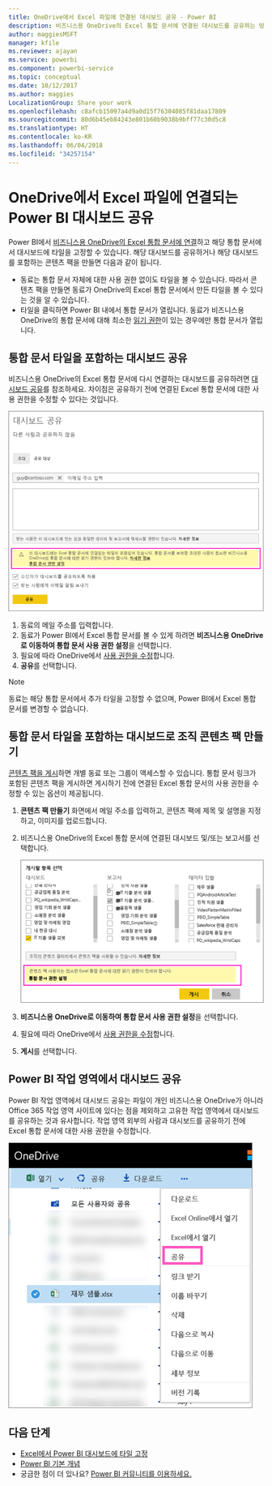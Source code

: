 ```yaml
---
title: OneDrive에서 Excel 파일에 연결된 대시보드 공유 - Power BI
description: 비즈니스용 OneDrive의 Excel 통합 문서에 연결된 대시보드를 공유하는 방법과 해당 통합 문서에 고정된 타일에 대해 알아보세요.
author: maggiesMSFT
manager: kfile
ms.reviewer: ajayan
ms.service: powerbi
ms.component: powerbi-service
ms.topic: conceptual
ms.date: 10/12/2017
ms.author: maggies
LocalizationGroup: Share your work
ms.openlocfilehash: c8afcb15097a4d9a0d15f76304085f81daa17809
ms.sourcegitcommit: 80d6b45eb84243e801b60b9038b9bff77c30d5c8
ms.translationtype: HT
ms.contentlocale: ko-KR
ms.lasthandoff: 06/04/2018
ms.locfileid: "34257154"
---
```

# <a name="share-a-power-bi-dashboard-that-links-to-an-excel-file-in-onedrive"></a>OneDrive에서 Excel 파일에 연결되는 Power BI 대시보드 공유
Power BI에서 [비즈니스용 OneDrive의 Excel 통합 문서에 연결](service-excel-workbook-files.md)하고 해당 통합 문서에서 대시보드에 타일을 고정할 수 있습니다. 해당 대시보드를 공유하거나 해당 대시보드를 포함하는 콘텐츠 팩을 만들면 다음과 같이 됩니다.

* 동료는 통합 문서 자체에 대한 사용 권한 없이도 타일을 볼 수 있습니다. 따라서 콘텐츠 팩을 만들면 동료가 OneDrive의 Excel 통합 문서에서 만든 타일을 볼 수 있다는 것을 알 수 있습니다.
* 타일을 클릭하면 Power BI 내에서 통합 문서가 열립니다. 동료가 비즈니스용 OneDrive의 통합 문서에 대해 최소한 [읽기 권한](https://support.office.com/en-us/article/Share-documents-or-folders-in-Office-365-1fe37332-0f9a-4719-970e-d2578da4941c)이 있는 경우에만 통합 문서가 열립니다.

## <a name="share-a-dashboard-that-contains-workbook-tiles"></a>통합 문서 타일을 포함하는 대시보드 공유
비즈니스용 OneDrive의 Excel 통합 문서에 다시 연결하는 대시보드를 공유하려면 [대시보드 공유](service-share-dashboards.md)를 참조하세요. 차이점은 공유하기 전에 연결된 Excel 통합 문서에 대한 사용 권한을 수정할 수 있다는 것입니다.

  ![대시보드 공유 대화 상자](media/service-share-dashboard-that-links-to-excel-onedrive/pbi_share_workbk.png)

1. 동료의 메일 주소를 입력합니다.
2. 동료가 Power BI에서 Excel 통합 문서를 볼 수 있게 하려면 **비즈니스용 OneDrive로 이동하여 통합 문서 사용 권한 설정**을 선택합니다.
3. 필요에 따라 OneDrive에서 [사용 권한을 수정](https://support.office.com/en-US/article/Share-files-and-folders-and-change-permissions-9fcc2f7d-de0c-4cec-93b0-a82024800c07)합니다.
4. **공유**를 선택합니다.

>[!NOTE]
>동료는 해당 통합 문서에서 추가 타일을 고정할 수 없으며, Power BI에서 Excel 통합 문서를 변경할 수 없습니다.
> 
> 

## <a name="create-an-organizational-content-pack-with-a-dashboard-that-contains-workbook-tiles"></a>통합 문서 타일을 포함하는 대시보드로 조직 콘텐츠 팩 만들기
[콘텐츠 팩을 게시](service-organizational-content-pack-create-and-publish.md)하면 개별 동료 또는 그룹이 액세스할 수 있습니다. 통합 문서 링크가 포함된 콘텐츠 팩을 게시하면 게시하기 전에 연결된 Excel 통합 문서의 사용 권한을 수정할 수 있는 옵션이 제공됩니다.

1. **콘텐츠 팩 만들기** 화면에서 메일 주소를 입력하고, 콘텐츠 팩에 제목 및 설명을 지정하고, 이미지를 업로드합니다.
2. 비즈니스용 OneDrive의 Excel 통합 문서에 연결된 대시보드 및/또는 보고서를 선택합니다.
   
    ![콘텐츠 팩에서 Excel 통합 문서](media/service-share-dashboard-that-links-to-excel-onedrive/pbi_contpack_workbk.png)
3. **비즈니스용 OneDrive로 이동하여 통합 문서 사용 권한 설정**을 선택합니다.
4. 필요에 따라 OneDrive에서 [사용 권한을 수정](https://support.office.com/en-US/article/Share-files-and-folders-and-change-permissions-9fcc2f7d-de0c-4cec-93b0-a82024800c07)합니다.
5. **게시**를 선택합니다.

## <a name="share-a-dashboard-from-a-power-bi-workspace"></a>Power BI 작업 영역에서 대시보드 공유
Power BI 작업 영역에서 대시보드 공유는 파일이 개인 비즈니스용 OneDrive가 아니라 Office 365 작업 영역 사이트에 있다는 점을 제외하고 고유한 작업 영역에서 대시보드를 공유하는 것과 유사합니다. 작업 영역 외부의 사람과 대시보드를 공유하기 전에 Excel 통합 문서에 대한 사용 권한을 수정합니다.

![OneDrive에서 공유](media/service-share-dashboard-that-links-to-excel-onedrive/pbi_onedriveshare.png)

## <a name="next-steps"></a>다음 단계
* [Excel에서 Power BI 대시보드에 타일 고정](service-dashboard-pin-tile-from-excel.md)
* [Power BI 기본 개념](service-basic-concepts.md)
* 궁금한 점이 더 있나요? [Power BI 커뮤니티를 이용하세요.](http://community.powerbi.com/)

